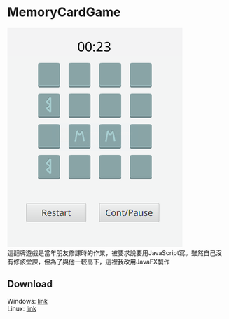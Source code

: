 # MemoryCardGame
![demo](demo.png)   
這翻牌遊戲是當年朋友修課時的作業，被要求說要用JavaScript寫。雖然自己沒有修該堂課，但為了與他一較高下，這裡我改用JavaFX製作

## Download
Windows: [link](https://github.com/gotchamana/MemoryCardGame/releases/download/v1.0/MemoryCardGame-win64.zip)   
Linux: [link](https://github.com/gotchamana/MemoryCardGame/releases/download/v1.0/MemoryCardGame-linux64.zip)

